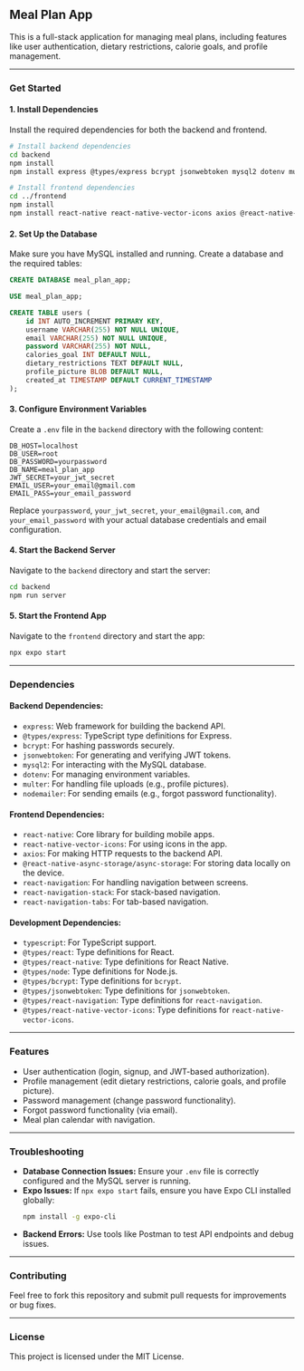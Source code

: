## Meal Plan App

This is a full-stack application for managing meal plans, including features like user authentication, dietary restrictions, calorie goals, and profile management.

---

### **Get Started**

#### 1. Install Dependencies

Install the required dependencies for both the backend and frontend.

```bash
# Install backend dependencies
cd backend
npm install
npm install express @types/express bcrypt jsonwebtoken mysql2 dotenv multer nodemailer

# Install frontend dependencies
cd ../frontend
npm install
npm install react-native react-native-vector-icons axios @react-native-async-storage/async-storage react-navigation react-navigation-stack react-navigation-tabs
```

#### 2. Set Up the Database

Make sure you have MySQL installed and running. Create a database and the required tables:

```sql
CREATE DATABASE meal_plan_app;

USE meal_plan_app;

CREATE TABLE users (
    id INT AUTO_INCREMENT PRIMARY KEY,
    username VARCHAR(255) NOT NULL UNIQUE,
    email VARCHAR(255) NOT NULL UNIQUE,
    password VARCHAR(255) NOT NULL,
    calories_goal INT DEFAULT NULL,
    dietary_restrictions TEXT DEFAULT NULL,
    profile_picture BLOB DEFAULT NULL,
    created_at TIMESTAMP DEFAULT CURRENT_TIMESTAMP
);
```

#### 3. Configure Environment Variables

Create a `.env` file in the `backend` directory with the following content:

```
DB_HOST=localhost
DB_USER=root
DB_PASSWORD=yourpassword
DB_NAME=meal_plan_app
JWT_SECRET=your_jwt_secret
EMAIL_USER=your_email@gmail.com
EMAIL_PASS=your_email_password
```

Replace `yourpassword`, `your_jwt_secret`, `your_email@gmail.com`, and `your_email_password` with your actual database credentials and email configuration.

#### 4. Start the Backend Server

Navigate to the `backend` directory and start the server:

```bash
cd backend
npm run server
```

#### 5. Start the Frontend App

Navigate to the `frontend` directory and start the app:

```bash
npx expo start
```

---

### **Dependencies**

#### Backend Dependencies:
- `express`: Web framework for building the backend API.
- `@types/express`: TypeScript type definitions for Express.
- `bcrypt`: For hashing passwords securely.
- `jsonwebtoken`: For generating and verifying JWT tokens.
- `mysql2`: For interacting with the MySQL database.
- `dotenv`: For managing environment variables.
- `multer`: For handling file uploads (e.g., profile pictures).
- `nodemailer`: For sending emails (e.g., forgot password functionality).

#### Frontend Dependencies:
- `react-native`: Core library for building mobile apps.
- `react-native-vector-icons`: For using icons in the app.
- `axios`: For making HTTP requests to the backend API.
- `@react-native-async-storage/async-storage`: For storing data locally on the device.
- `react-navigation`: For handling navigation between screens.
- `react-navigation-stack`: For stack-based navigation.
- `react-navigation-tabs`: For tab-based navigation.

#### Development Dependencies:
- `typescript`: For TypeScript support.
- `@types/react`: Type definitions for React.
- `@types/react-native`: Type definitions for React Native.
- `@types/node`: Type definitions for Node.js.
- `@types/bcrypt`: Type definitions for `bcrypt`.
- `@types/jsonwebtoken`: Type definitions for `jsonwebtoken`.
- `@types/react-navigation`: Type definitions for `react-navigation`.
- `@types/react-native-vector-icons`: Type definitions for `react-native-vector-icons`.

---

### **Features**
- User authentication (login, signup, and JWT-based authorization).
- Profile management (edit dietary restrictions, calorie goals, and profile picture).
- Password management (change password functionality).
- Forgot password functionality (via email).
- Meal plan calendar with navigation.

---

### **Troubleshooting**
- **Database Connection Issues:** Ensure your `.env` file is correctly configured and the MySQL server is running.
- **Expo Issues:** If `npx expo start` fails, ensure you have Expo CLI installed globally:
  ```bash
  npm install -g expo-cli
  ```
- **Backend Errors:** Use tools like Postman to test API endpoints and debug issues.

---

### **Contributing**
Feel free to fork this repository and submit pull requests for improvements or bug fixes.

---

### **License**
This project is licensed under the MIT License.